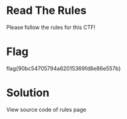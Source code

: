 # Read The Rules
Please follow the rules for this CTF!

# Flag
flag{90bc54705794a62015369fd8e86e557b}

# Solution
View source code of rules page